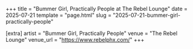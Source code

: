 +++
title = "Bummer Girl, Practically People at The Rebel Lounge"
date = 2025-07-21
template = "page.html"
slug = "2025-07-21-bummer-girl-practically-people"

[extra]
artist = "Bummer Girl, Practically People"
venue = "The Rebel Lounge"
venue_url = "https://www.rebelphx.com/"
+++
